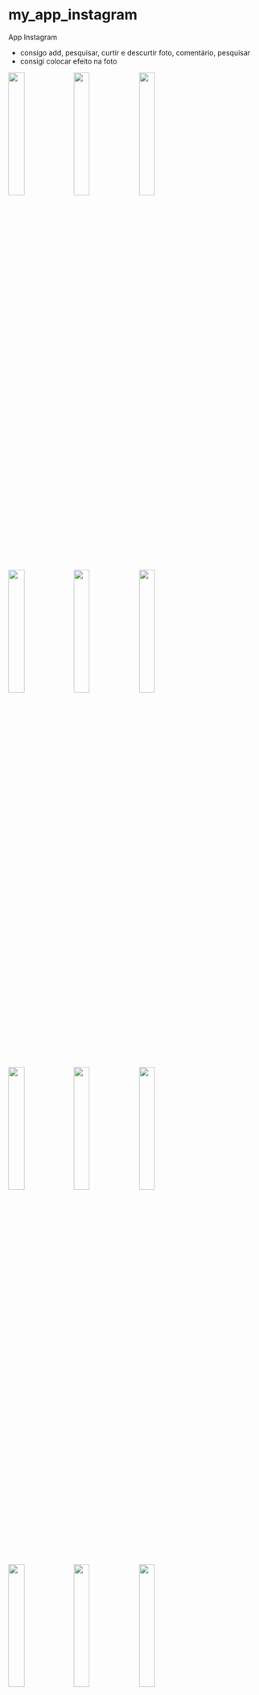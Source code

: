 # my_app_instagram

App Instagram 
- consigo add, pesquisar, curtir e descurtir foto, comentário, pesquisar
- consigi colocar efeito na foto

<img src="https://user-images.githubusercontent.com/72177982/212742085-1f0c248d-4ae0-4b1f-8dc7-a5ab53778520.png" width="25%"> <img src="https://user-images.githubusercontent.com/72177982/212742090-639ce8f4-96fd-4821-84a1-b9eb46533fd9.png" width="25%"> <img src="https://user-images.githubusercontent.com/72177982/212742101-350ebae2-b3f5-4369-891a-2595db246a71.png" width="25%">

<img src="https://user-images.githubusercontent.com/72177982/212742104-83be4ef6-dcc0-480c-b6db-a12b4e91ddc6.png" width="25%"> <img src="https://user-images.githubusercontent.com/72177982/212742115-d32e26d6-cabf-44dd-873f-4fcca2f1b346.png" width="25%"> <img src="https://user-images.githubusercontent.com/72177982/212742123-2af47a2e-8299-44c8-a6df-59c4b2c8639a.png" width="25%">

<img src="https://user-images.githubusercontent.com/72177982/212742130-ce638553-94b8-4e6c-8f42-5b909105bf43.png" width="25%"> <img src="https://user-images.githubusercontent.com/72177982/212742136-7f7a1ba6-154d-4b33-9607-b3a52058ba44.png" width="25%"> <img src="https://user-images.githubusercontent.com/72177982/212742145-323f13f0-da3e-4326-8f88-5827b4c85840.png" width="25%">

<img src="https://user-images.githubusercontent.com/72177982/212742153-f7b7a3b7-b6d4-4f25-9394-2ef127b50b59.png" width="25%"> <img src="https://user-images.githubusercontent.com/72177982/212742158-e98e156d-f96d-459b-acc4-7efa43f8afe0.png" width="25%"> <img src="https://user-images.githubusercontent.com/72177982/212742170-35868292-4291-42dc-aff5-a5a8c4bd8483.png" width="25%">

<img src="https://user-images.githubusercontent.com/72177982/212742176-611c1e84-a147-420f-97cd-437370d2f0de.png" width="25%"> <img src="https://user-images.githubusercontent.com/72177982/212742180-fd0ddac2-e3d9-4c76-acb9-a975b26842bb.png" width="25%">


MainActivity

<img src="https://user-images.githubusercontent.com/72177982/212742913-39ee6ef1-eed0-43ab-9402-0a2b2cdeba35.png" width="95%">
<img src="https://user-images.githubusercontent.com/72177982/212742920-71e7aff2-36ed-4988-b6e8-1b7717fcbeae.png" width="95%">

LoginActivity 

<img src="https://user-images.githubusercontent.com/72177982/212744259-a108e24d-74d9-4857-bb6f-f33b3360018c.png" width="95%">
<img src="https://user-images.githubusercontent.com/72177982/212744535-cb6f1403-45e8-484d-86de-9ae27112fe90.png" width="95%">
<img src="https://user-images.githubusercontent.com/72177982/212744292-89c64cf7-bc8b-4255-aa81-5cd17a5baf71.png" width="95%">
<img src="https://user-images.githubusercontent.com/72177982/212744297-8ff942ca-44db-4ad8-a365-12dc7dd21b18.png" width="95%">

CadastroActivity

<img src="https://user-images.githubusercontent.com/72177982/212744302-025d1747-066a-45ca-a14a-33575e909944.png" width="95%">
<img src="https://user-images.githubusercontent.com/72177982/212744308-a14fc785-48e0-4953-9a1d-f643b13a5557.png" width="95%">
<img src="https://user-images.githubusercontent.com/72177982/212744312-69c175ad-aa08-4b13-9646-6449d071a3e1.png" width="95%">
<img src="https://user-images.githubusercontent.com/72177982/212744315-595bedef-fdda-499c-a6e6-e1bbe4578cc9.png" width="95%">


ComentariosActivity

<img src="https://user-images.githubusercontent.com/72177982/212744745-881999a6-bf45-47ad-b25f-509062d0bf70.png" width="95%">
<img src="https://user-images.githubusercontent.com/72177982/212744332-86e8574a-afec-489d-8c47-75284db6b85e.png" width="95%">
<img src="https://user-images.githubusercontent.com/72177982/212744356-331b8931-1fc7-441d-9372-3f0b8d44c8f9.png" width="95%">
<img src="https://user-images.githubusercontent.com/72177982/212744372-e88773e7-802c-4ecf-b500-ec2508bfab84.png" width="95%">

EditarPerfilActivity

<img src="https://user-images.githubusercontent.com/72177982/212744379-3bf325c9-3aa8-4d3d-9804-8ecd7d88266b.png" width="95%">
<img src="https://user-images.githubusercontent.com/72177982/212744389-17859a03-9ccc-46a5-8fa0-42b164d1cefe.png" width="95%">
<img src="https://user-images.githubusercontent.com/72177982/212744389-17859a03-9ccc-46a5-8fa0-42b164d1cefe.png" width="95%">
<img src="https://user-images.githubusercontent.com/72177982/212744410-0ff628eb-c905-408d-be4e-be91a229d32f.png" width="95%">
<img src="https://user-images.githubusercontent.com/72177982/212744415-021468c8-4ef3-4516-94e5-a32d758f55b4.png" width="95%">
<img src="https://user-images.githubusercontent.com/72177982/212744424-f35b1820-80d8-4783-83b4-d007bd95f88e.png" width="95%">

FiltroActivity

<img src="https://user-images.githubusercontent.com/72177982/212745861-32efb87e-8fdc-4653-a8ed-41c2a162de3e.png" width="95%">
<img src="https://user-images.githubusercontent.com/72177982/212745962-e72b06e8-bb0d-418a-a671-f05df7f966bb.png" width="95%">
<img src="https://user-images.githubusercontent.com/72177982/212746174-565549b1-81b2-4123-958f-e261fa1b98b9.png" width="95%">
<img src="https://user-images.githubusercontent.com/72177982/212746182-e3fa39ef-7cdf-46a8-a754-40d16d30d96f.png" width="95%">
<img src="https://user-images.githubusercontent.com/72177982/212746202-f1291c3b-48b7-4578-8893-f76917a1e925.png" width="95%">
<img src="https://user-images.githubusercontent.com/72177982/212746213-ba0381b2-215a-4465-a0fb-51fe629ec249.png" width="95%">
<img src="https://user-images.githubusercontent.com/72177982/212746222-a85d956e-7e86-46da-a081-f82ba166d815.png" width="95%">

PerfilAmigoActivity

<img src="https://user-images.githubusercontent.com/72177982/212746231-c3982316-9fd5-47e0-8f0b-85356b143fd2.png" width="95%">
<img src="https://user-images.githubusercontent.com/72177982/212746239-97cbbbae-3c0d-4c28-bbe1-32e69db9fab4.png" width="95%">
<img src="https://user-images.githubusercontent.com/72177982/212746248-f7a65e8d-86b3-4d80-bd29-88c71fccd190.png" width="95%">
<img src="https://user-images.githubusercontent.com/72177982/212746259-d89a6ac9-6f5e-493c-93c8-5b0ede05a4da.png" width="95%">
<img src="https://user-images.githubusercontent.com/72177982/212746271-1e10a7ac-6436-4792-abb1-69e93f82f6aa.png" width="95%">
<img src="https://user-images.githubusercontent.com/72177982/212746280-05acfea4-0d54-456b-9d7e-f86ae9f3498c.png" width="95%">
<img src="https://user-images.githubusercontent.com/72177982/212746286-abf0b5c0-1779-4d5b-87d9-d737b9667747.png" width="95%">
<img src="https://user-images.githubusercontent.com/72177982/212746293-babe6602-03e9-4583-b389-861d9ec4e549.png" width="95%">
<img src="https://user-images.githubusercontent.com/72177982/212746297-65921ec1-e9a5-4837-b091-ccdffe74d853.png" width="95%">

PrincipalActivity

<img src="https://user-images.githubusercontent.com/72177982/212749935-66b37f08-7bf8-4d60-996a-3e181f68e9a0.png" width="95%">
<img src="https://user-images.githubusercontent.com/72177982/212749940-724119e4-2d4b-42f3-bdb1-c12a92520eec.png" width="95%">
<img src="https://user-images.githubusercontent.com/72177982/212749991-465653ca-5b65-4ea1-bab7-a1adfdc9ef45.png" width="95%">

VisualizarPostagemActivity

<img src="https://user-images.githubusercontent.com/72177982/212750008-2588e9a0-6330-4ce8-9233-6224d342ae57.png" width="95%">
<img src="https://user-images.githubusercontent.com/72177982/212750012-d0224e38-cd69-4795-b164-b27191e551d3.png" width="95%">
<img src="https://user-images.githubusercontent.com/72177982/212750018-200a1c6d-aa28-4f7f-9ace-33b634f31033.png" width="95%">
<img src="https://user-images.githubusercontent.com/72177982/212750030-c8fe3049-c588-4e75-bac2-5abb9ec6fccb.png" width="95%">

## Adapter

AdapterComentario

<img src="https://user-images.githubusercontent.com/72177982/212750038-24363c5d-c9b4-4d0f-ae70-0528407ef5a6.png" width="95%">
<img src="https://user-images.githubusercontent.com/72177982/212750097-3bad59f6-2e58-43f5-852e-22691d63814b.png" width="95%">

AdapterFeed

<img src="https://user-images.githubusercontent.com/72177982/212750110-3bbe4f81-4c1b-4fc4-88b0-6d4ad8aef08c.png" width="95%">
<img src="https://user-images.githubusercontent.com/72177982/212750115-dbabc286-a853-4534-97b3-bd3887c01691.png" width="95%">
<img src="https://user-images.githubusercontent.com/72177982/212750122-e8d01566-f703-460b-bbd4-fbd13f85f107.png" width="95%">
<img src="https://user-images.githubusercontent.com/72177982/212750137-c15ef2bb-1aec-4b23-9f09-82013024b8fe.png" width="95%">

AdapterGrid

<img src="https://user-images.githubusercontent.com/72177982/212750152-29255d15-a1e1-477d-89f9-f6595e60a517.png" width="95%">
<img src="https://user-images.githubusercontent.com/72177982/212750162-9764669a-595f-4c75-a3dc-f7bb8c307c8a.png" width="95%">

AdapterMiniaturasFiltros  

<img src="https://user-images.githubusercontent.com/72177982/212750169-b161ea65-c592-44ac-95bf-49809c6ef985.png" width="95%">
<img src="https://user-images.githubusercontent.com/72177982/212750187-00d722c4-56c7-4817-abe4-ea6330ef6aff.png" width="95%">

AdapterPesquisa

<img src="https://user-images.githubusercontent.com/72177982/212750222-f95ab304-3f25-4636-98b0-2f85e3748ae4.png" width="95%">
<img src="https://user-images.githubusercontent.com/72177982/212750241-3ffc4bf1-1a71-4cd2-bc31-68f2bea73607.png" width="95%">

## Fragment

FeedFragment

<img src="https://user-images.githubusercontent.com/72177982/212752163-2647b3fb-645f-4cad-b186-b0b142c0f678.png" width="95%">
<img src="https://user-images.githubusercontent.com/72177982/212752174-55f6670a-17dc-495e-b73f-4454e5698275.png" width="95%">
<img src="https://user-images.githubusercontent.com/72177982/212752181-84612bd6-408d-4ed6-8b38-f25248fcb9c9.png" width="95%">

PerfilFragment

<img src="https://user-images.githubusercontent.com/72177982/212752187-30041181-8c91-46f3-b642-7a37d951dd3c.png" width="95%">
<img src="https://user-images.githubusercontent.com/72177982/212752199-b4e8615d-d342-491c-a70a-8bac99f54e06.png" width="95%">
<img src="https://user-images.githubusercontent.com/72177982/212752209-acf5042e-6ec5-4612-9a75-70ea8bc3efa2.png" width="95%">
<img src="https://user-images.githubusercontent.com/72177982/212752218-c269fc82-8621-4714-a8a5-9fd5e6f55ec5.png" width="95%">
<img src="https://user-images.githubusercontent.com/72177982/212752231-a4d29b9b-cf2b-434d-976d-232e527afe4b.png" width="95%">


PesquisaFragment

<img src="https://user-images.githubusercontent.com/72177982/212752246-d4494654-3fb2-47d1-b568-f7ac0eeaa45f.png" width="95%">
<img src="https://user-images.githubusercontent.com/72177982/212752251-a92e2df7-e010-494b-a338-5af0aeeaf7bd.png" width="95%">
<img src=""https://user-images.githubusercontent.com/72177982/212752257-dee7bdf8-65f6-48bf-9b68-a07b4c54bec9.png" width="95%">
<img src="https://user-images.githubusercontent.com/72177982/212752278-11dfb7f8-6256-4ca1-8c44-af8c836b716e.png" width="95%">

PostagemFragment

<img src="https://user-images.githubusercontent.com/72177982/212752288-f8367604-c602-4dc2-9970-fc3d329f33ab.png" width="95%">
<img src="https://user-images.githubusercontent.com/72177982/212752292-c3011f13-88b7-46d9-bafc-1ea54a69a921.png" width="95%">
<img src="https://user-images.githubusercontent.com/72177982/212752305-917e6d1f-5dae-43af-9257-2182894a6efe.png" width="95%">


## Helper

Base64Custom

<img src="https://user-images.githubusercontent.com/72177982/212752317-6a245d2d-2bc9-419b-86f6-47cc7dec0cf0.png" width="95%">

ConfiguracaoFirebase

<img src="https://user-images.githubusercontent.com/72177982/212752327-41530d9a-d9d9-4a61-b013-669bd1db950a.png" width="95%">

Permissao

<img src="https://user-images.githubusercontent.com/72177982/212752338-76d86ee5-5389-4ef1-b1c8-170a2994720b.png" width="95%">

RecyclerItemClickListener

<img src="https://user-images.githubusercontent.com/72177982/212752354-ebfee315-0853-4855-9a96-da214cedf671.png" width="95%">

SquareImageView 

<img src="https://user-images.githubusercontent.com/72177982/212752360-d0fa556d-2cef-4c93-b726-8107fc3163ad.png" width="95%">

UsuarioFirebase

<img src="https://user-images.githubusercontent.com/72177982/212752380-2f539ea5-1cc9-4eba-b82a-4d881a0d71a9.png" width="95%">
<img src="https://user-images.githubusercontent.com/72177982/212752388-ee5fbd02-c5de-401e-b0b7-f18b1ed653da.png" width="95%">


## Model

Comentario

<img src="https://user-images.githubusercontent.com/72177982/212753524-0b120c75-22a2-445a-98c7-a76ab8cb47a7.png" width="95%">

Feed 

<img src="https://user-images.githubusercontent.com/72177982/212753528-f9a97871-805d-4344-af7c-641ce2abae26.png" width="95%">

Postagem 

<img src="https://user-images.githubusercontent.com/72177982/212753534-37c718f0-285b-41fd-9f0d-45678f969d0c.png" width="95%">
<img src="https://user-images.githubusercontent.com/72177982/212753545-55b13148-86fb-4687-ab69-edd4ceefba80.png" width="95%">

PostagemCurtida

<img src="https://user-images.githubusercontent.com/72177982/212753555-079db615-e82d-46cd-b5f0-db63474523e7.png" width="95%">
<img src="https://user-images.githubusercontent.com/72177982/212753561-5c718ff1-0749-4e33-8140-8d3a12b981c2.png" width="95%">

Usuario

<img src="https://user-images.githubusercontent.com/72177982/212753570-c69a0840-e84e-4bb8-8246-3231fda263e9.png" width="95%">
<img src="https://user-images.githubusercontent.com/72177982/212753577-25775536-81f6-48b4-8ffb-799f9c7837dc.png" width="95%">
<img src="https://user-images.githubusercontent.com/72177982/212753585-fe175bd6-0e5f-4899-92da-29343d5ffc74.png" width="95%">








